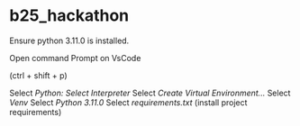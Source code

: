 # b25_hackathon

Ensure python 3.11.0 is installed.

Open command Prompt on VsCode 

(ctrl + shift + p)

Select *Python: Select Interpreter*
Select *Create Virtual Environment...*
Select *Venv*
Select *Python 3.11.0* 
Select *requirements.txt* (install project requirements)